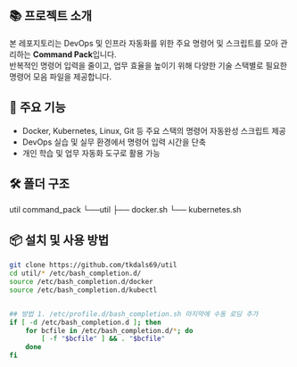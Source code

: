 ## 📚 프로젝트 소개
본 레포지토리는 DevOps 및 인프라 자동화를 위한 주요 명령어 및 스크립트를 모아 관리하는 **Command Pack**입니다.  
반복적인 명령어 입력을 줄이고, 업무 효율을 높이기 위해 다양한 기술 스택별로 필요한 명령어 모음 파일을 제공합니다.

## 🚀 주요 기능
- Docker, Kubernetes, Linux, Git 등 주요 스택의 명령어 자동완성 스크립트 제공
- DevOps 실습 및 실무 환경에서 명령어 입력 시간을 단축
- 개인 학습 및 업무 자동화 도구로 활용 가능

## 🛠️ 폴더 구조

util
command_pack
 └──util
    ├── docker.sh
    └── kubernetes.sh


## 📦 설치 및 사용 방법
```bash
git clone https://github.com/tkdals69/util
cd util/* /etc/bash_completion.d/
source /etc/bash_completion.d/docker
source /etc/bash_completion.d/kubectl


## 방법 1. /etc/profile.d/bash_completion.sh 마지막에 수동 로딩 추가
if [ -d /etc/bash_completion.d ]; then
    for bcfile in /etc/bash_completion.d/*; do
        [ -f "$bcfile" ] && . "$bcfile"
    done
fi

